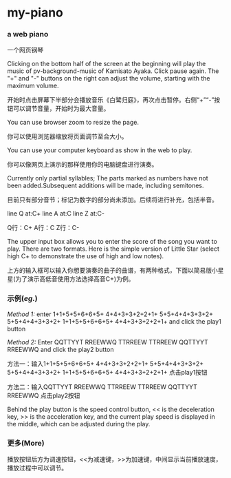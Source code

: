 # my-piano

### a web piano

一个网页钢琴



Clicking on the bottom half of the screen at the beginning will play the music of pv-background-music of Kamisato Ayaka. Click pause again. The "+" and "-" buttons on the right can adjust the volume, starting with the maximum volume.

开始时点击屏幕下半部分会播放音乐《白鹭归庭》，再次点击暂停。右侧“+”“-”按钮可以调节音量，开始时为最大音量。


You can use browser zoom to resize the page.

你可以使用浏览器缩放将页面调节至合大小。



You can use your computer keyboard as show in the web to play.

你可以像网页上演示的那样使用你的电脑键盘进行演奏。

Currently only partial syllables; The parts marked as numbers have not been added.Subsequent additions will be made, including semitones.

目前只有部分音节；标记为数字的部分尚未添加。后续将进行补充，包括半音。

line Q at:C+
line A at:C
line Z at:C-

Q行：C+
A行：C
Z行：C-

The upper input box allows you to enter the score of the song you want to play. There are two formats. Here is the simple version of Little Star (select high C+ to demonstrate the use of high and low notes).

上方的输入框可以输入你想要演奏的曲子的曲谱，有两种格式，下面以简易版小星星(为了演示高低音使用方法选择高音C+)为例。

### 示例(*eg.*)

*Method 1:* enter 1+1+5+5+6+6+5+ 4+4+3+3+2+2+1+ 5+5+4+4+3+3+2+ 5+5+4+4+3+3+2+ 1+1+5+5+6+6+5+ 4+4+3+3+2+2+1+ and click the play1 button

*Method 2:* Enter QQTTYYT RREEWWQ TTRREEW TTRREEW QQTTYYT RREEWWQ and click the play2 button

方法一：输入1+1+5+5+6+6+5+ 4+4+3+3+2+2+1+ 5+5+4+4+3+3+2+ 5+5+4+4+3+3+2+ 1+1+5+5+6+6+5+ 4+4+3+3+2+2+1+ 点击play1按钮

方法二：输入QQTTYYT RREEWWQ TTRREEW TTRREEW QQTTYYT RREEWWQ                                           点击play2按钮

Behind the play button is the speed control button, << is the deceleration key, >> is the acceleration key, and the current play speed is displayed in the middle, which can be adjusted during the play.

### 更多(More)

播放按钮后方为调速按钮，<<为减速键，>>为加速键，中间显示当前播放速度，播放过程中可以调节。
